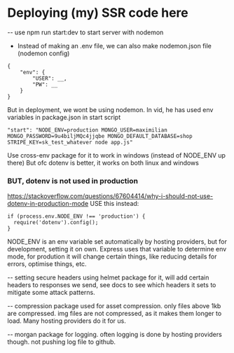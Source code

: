 # Deploying (my) SSR code here

-- use npm run start:dev to start server with nodemon

-   Instead of making an .env file, we can also make nodemon.json file (nodemon config)

```
{
    "env": {
        "USER": __,
        "PW": __
    }
}
```

But in deployment, we wont be using nodemon.
In vid, he has used env variables in package.json in start script

```
"start": "NODE_ENV=production MONGO_USER=maximilian MONGO_PASSWORD=9u4biljMQc4jjqbe MONGO_DEFAULT_DATABASE=shop STRIPE_KEY=sk_test_whatever node app.js"
```

Use cross-env package for it to work in windows (instead of NODE_ENV up there)
But ofc dotenv is better, it works on both linux and windows

### BUT, dotenv is not used in production

https://stackoverflow.com/questions/67604414/why-i-should-not-use-dotenv-in-production-mode
USE this instead:

```
if (process.env.NODE_ENV !== 'production') {
  require('dotenv').config();
}
```

NODE_ENV is an env variable set automatically by hosting providers, but for development, setting it on own. Express uses that variable to determine env mode, for prodution it will change certain things, like reducing details for errors, optimise things, etc.

-- setting secure headers
using helmet package for it, will add certain headers to responses we send, see docs to see which headers it sets to mitigate some attack patterns.

-- compression package used for asset compression. only files above 1kb are compressed. img files are not compressed, as it makes them longer to load. Many hosting providers do it for us.

-- morgan package for logging. often logging is done by hosting providers though. not pushing log file to github.
